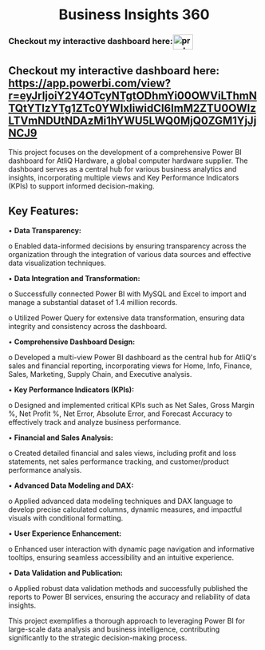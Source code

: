 <h1 align="center">Business lnsights 360</h1> 

<h3 align="left">Checkout my interactive dashboard here:<a href="https://app.powerbi.com/view?r=eyJrIjoiY2Y4OTcyNTgtODhmYi00OWViLThmNTQtYTIzYTg1ZTc0YWIxIiwidCI6ImM2ZTU0OWIzLTVmNDUtNDAzMi1hYWU5LWQ0MjQ0ZGM1YjJjNCJ9" target="blank"><img align="center" src="https://github.com/microsoft/PowerBI-Icons/blob/main/SVG/Power-BI.svg" alt="prashant parekh" height="30" width="40" /></a>

**<h2>Checkout my interactive dashboard here: https://app.powerbi.com/view?r=eyJrIjoiY2Y4OTcyNTgtODhmYi00OWViLThmNTQtYTIzYTg1ZTc0YWIxIiwidCI6ImM2ZTU0OWIzLTVmNDUtNDAzMi1hYWU5LWQ0MjQ0ZGM1YjJjNCJ9 </h2>**

<p>This project focuses on the development of a comprehensive Power BI dashboard for AtliQ Hardware, a global computer hardware supplier. The dashboard serves as a central hub for various business analytics and insights, incorporating multiple views and Key Performance Indicators (KPIs) to support informed decision-making.</p>

**<h2>Key Features:</h2>**

•	**Data Transparency:**
<p>o  Enabled data-informed decisions by ensuring transparency across the organization through the integration of various data sources and effective data visualization techniques.</p>

•	**Data Integration and Transformation:**

<p>o	Successfully connected Power BI with MySQL and Excel to import and manage a substantial dataset of 1.4 million records.</p>
<p>o	Utilized Power Query for extensive data transformation, ensuring data integrity and consistency across the dashboard.</p>

•	**Comprehensive Dashboard Design:**

<p>o	Developed a multi-view Power BI dashboard as the central hub for AtliQ's sales and financial reporting, incorporating views for Home, Info, Finance, Sales, Marketing, Supply Chain, and Executive analysis.</p>

•	**Key Performance Indicators (KPIs):**
<p>o	Designed and implemented critical KPIs such as Net Sales, Gross Margin %, Net Profit %, Net Error, Absolute Error, and Forecast Accuracy to effectively track and analyze business performance.</p>

•	**Financial and Sales Analysis:**
<p>o	Created detailed financial and sales views, including profit and loss statements, net sales performance tracking, and customer/product performance analysis.</p>

•	**Advanced Data Modeling and DAX:**

<p>o	Applied advanced data modeling techniques and DAX language to develop precise calculated columns, dynamic measures, and impactful visuals with conditional formatting.</p>

•	**User Experience Enhancement:**

<p>o	Enhanced user interaction with dynamic page navigation and informative tooltips, ensuring seamless accessibility and an intuitive experience.</p>

•	**Data Validation and Publication:**

<p>o	Applied robust data validation methods and successfully published the reports to Power BI services, ensuring the accuracy and reliability of data insights.</p>

<p>This project exemplifies a thorough approach to leveraging Power BI for large-scale data analysis and business intelligence, contributing significantly to the strategic decision-making process.</p>
